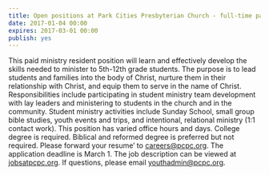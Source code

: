 ```yaml
---
title: Open positions at Park Cities Presbyterian Church - full-time paid 2 year Male and Female Youth Residents
date: 2017-01-04 00:00
expires: 2017-03-01 00:00
publish: yes
---
```


This paid ministry resident position will learn and effectively develop the skills needed to minister to 5th-12th grade students. The purpose is to lead students and families into the body of Christ, nurture them in their relationship with Christ, and equip them to serve in the name of Christ. Responsibilities include participating in student ministry team development with lay leaders and ministering to students in the church and in the community. Student ministry activities include Sunday School, small group bible studies, youth events and trips, and intentional, relational ministry (1:1 contact work). This position has varied office hours and days. College degree is required. Biblical and reformed degree is preferred but not required. Please forward your resume’ to <careers@pcpc.org>. The application deadline is March 1. The job description can be viewed at [jobsatpcpc.org](https://jobsatpcpc.org). If questions, please email [youthadmin@pcpc.org](mailto:youthadmin@pcpc.org?subject=Inquiry%20about%20PCPC%20Youth%20Resident&20Position).
